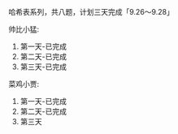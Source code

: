 哈希表系列，共八题，计划三天完成「9.26～9.28」

帅比小猛:
1. 第一天-已完成
2. 第二天-已完成
3. 第三天-已完成

菜鸡小贾:
1. 第一天-已完成
2. 第二天-已完成
3. 第三天
